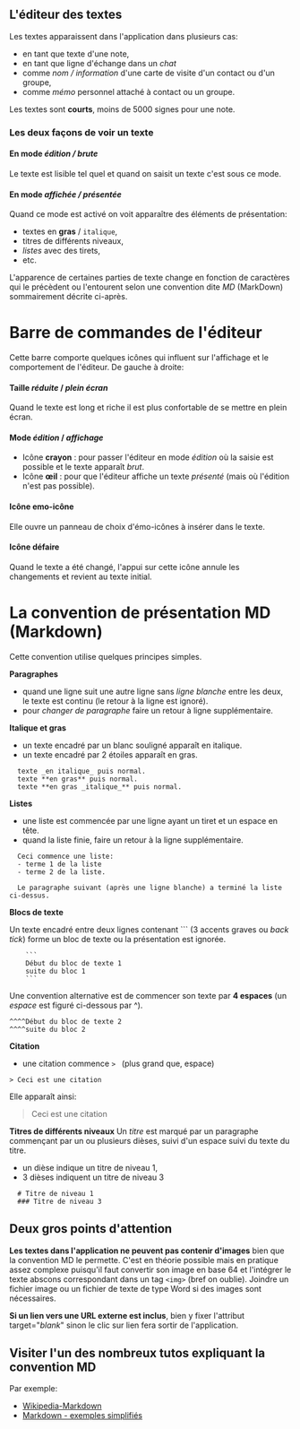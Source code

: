## L'éditeur des textes
Les textes apparaissent dans l'application dans plusieurs cas:
- en tant que texte d'une note,
- en tant que ligne d'échange dans un _chat_
- comme _nom / information_ d'une carte de visite d'un contact ou d'un groupe,
- comme _mémo_ personnel attaché à contact ou un groupe.

Les textes sont **courts**, moins de 5000 signes pour une note.

### Les deux façons de voir un texte
#### En mode _édition / brute_
Le texte est lisible tel quel et quand on saisit un texte c'est sous ce mode.

#### En mode _affichée / présentée_
Quand ce mode est activé on voit apparaître des éléments de présentation:
- textes en **gras** / `italique`,
- titres de différents niveaux,
- _listes_ avec des tirets,
- etc.

L'apparence de certaines parties de texte change en fonction de caractères qui le précèdent ou l'entourent selon une convention dite _MD_ (MarkDown) sommairement décrite ci-après.

# Barre de commandes de l'éditeur
Cette barre comporte quelques icônes qui influent sur l'affichage et le comportement de l'éditeur. De gauche à droite:

#### Taille _réduite_ / _plein écran_
Quand le texte est long et riche il est plus confortable de se mettre en plein écran.

#### Mode _édition_ / _affichage_
- Icône **crayon** : pour passer l'éditeur en mode _édition_ où la saisie est possible et le texte apparaît _brut_.
- Icône **œil** : pour que l'éditeur affiche un texte _présenté_ (mais où l'édition n'est pas possible).

#### Icône **emo-icône**
Elle ouvre un panneau de choix d'émo-icônes à insérer dans le texte.

#### Icône **défaire**
Quand le texte a été changé, l'appui sur cette icône annule les changements et revient au texte initial.

# La convention de présentation MD (Markdown)
Cette convention utilise quelques principes simples.

**Paragraphes**
- quand une ligne suit une autre ligne sans _ligne blanche_ entre les deux, le texte est continu (le retour à la ligne est ignoré).
- pour _changer de paragraphe_ faire un retour à ligne supplémentaire.

**Italique et gras**
- un texte encadré par un blanc souligné apparaît en italique.
- un texte encadré par 2 étoiles apparaît en gras.

```
  texte _en italique_ puis normal.
  texte **en gras** puis normal.
  texte **en gras _italique_** puis normal.
```

**Listes**
- une liste est commencée par une ligne ayant un tiret et un espace en tête.
- quand la liste finie, faire un retour à la ligne supplémentaire.

```
  Ceci commence une liste:
  - terme 1 de la liste
  - terme 2 de la liste.

  Le paragraphe suivant (après une ligne blanche) a terminé la liste ci-dessus.
```

**Blocs de texte**

Un texte encadré entre deux lignes contenant ``` (3 accents graves ou _back tick_) forme un bloc de texte ou la présentation est ignorée.

```
    ```
    Début du bloc de texte 1
    suite du bloc 1
    ```

```

Une convention alternative est de commencer son texte par **4 espaces** (un _espace_ est figuré ci-dessous par ^).

    ^^^^Début du bloc de texte 2
    ^^^^suite du bloc 2

**Citation**
- une citation commence `> ` (plus grand que, espace)

```
> Ceci est une citation

```

Elle apparaît ainsi:

> Ceci est une citation

**Titres de différents niveaux**
Un _titre_ est marqué par un paragraphe commençant par un ou plusieurs dièses, suivi d'un espace suivi du texte du titre.
- un dièse indique un titre de niveau 1,
- 3 dièses indiquent un titre de niveau 3

```
  # Titre de niveau 1
  ### Titre de niveau 3
```

## Deux gros points d'attention
**Les textes dans l'application ne peuvent pas contenir d'images** bien que la convention MD le permette. C'est en théorie possible mais en pratique assez complexe puisqu'il faut convertir son image en base 64 et l'intégrer le texte abscons correspondant dans un tag `<img>` (bref on oublie). Joindre un fichier image ou un fichier de texte de type Word si des images sont nécessaires.

**Si un lien vers une URL externe est inclus**, bien y fixer l'attribut target="_blank_" sinon le clic sur lien fera sortir de l'application.

## Visiter l'un des nombreux tutos expliquant la convention MD
Par exemple: 
- <a href="https://fr.wikipedia.org/wiki/Markdown" target="_blank">Wikipedia-Markdown</a>
- <a href="https://code-garage.fr/blog/le-guide-simplifie-sur-la-syntaxe-markdown" target="_blank">Markdown - exemples simplifiés</a>
